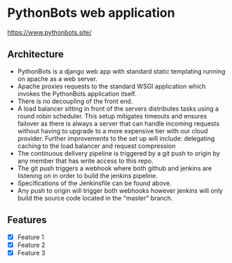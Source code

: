 # PythonBots web application 

https://www.pythonbots.site/

## Architecture

- PythonBots is a django web app with standard static templating running on apache as a web server.
- Apache proxies requests to the standard WSGI application which invokes the PythonBots application itself. 
- There is no decoupling of the front end. 
- A load balancer sitting in front of the servers distributes tasks using a round robin scheduler. This setup mitigates timeouts and ensures failover as there is always a server that can handle incoming requests without having to upgrade to a more expensive tier with our cloud provider. Further improvements to the set up will include: delegating caching to the load balancer and request compression
- The continuous delivery pipeline is triggered by a git push to origin by any member that has write access to this repo.
- The git push triggers a webhook where both github and jenkins are listening on in order to build the jenkins pipeline.
- Specifications of the Jenkinsfile can be found above.
- Any push to origin will trigger both webhooks however jenkins will only build the source code located in the "master" branch.

## Features

* [x] Feature 1
* [x] Feature 2
* [x] Feature 3
